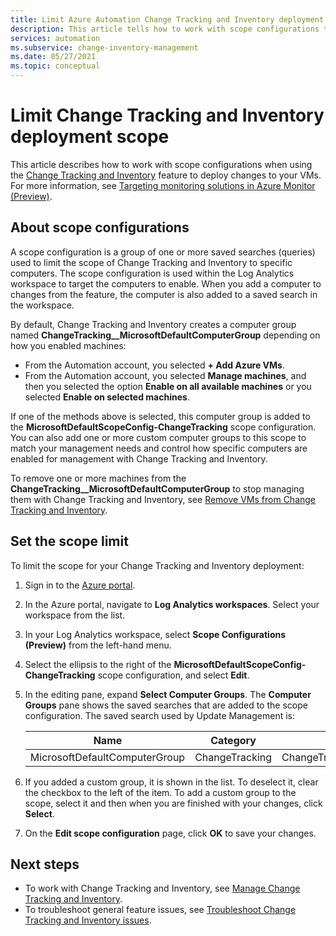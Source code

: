 ```yaml
---
title: Limit Azure Automation Change Tracking and Inventory deployment scope
description: This article tells how to work with scope configurations to limit the scope of a Change Tracking and Inventory deployment.
services: automation
ms.subservice: change-inventory-management
ms.date: 05/27/2021
ms.topic: conceptual
---
```


# Limit Change Tracking and Inventory deployment scope

This article describes how to work with scope configurations when using the [Change Tracking and Inventory](overview.md) feature to deploy changes to your VMs. For more information, see [Targeting monitoring solutions in Azure Monitor (Preview)](/azure/azure-monitor/insights/solution-targeting).

## About scope configurations

A scope configuration is a group of one or more saved searches (queries) used to limit the scope of Change Tracking and Inventory to specific computers. The scope configuration is used within the Log Analytics workspace to target the computers to enable. When you add a computer to changes from the feature, the computer is also added to a saved search in the workspace.

By default, Change Tracking and Inventory creates a computer group named **ChangeTracking__MicrosoftDefaultComputerGroup** depending on how you enabled machines:

* From the Automation account, you selected **+ Add Azure VMs**.
* From the Automation account, you selected **Manage machines**, and then you selected the option **Enable on all available machines** or you selected **Enable on selected machines**.

If one of the methods above is selected, this computer group is added to the **MicrosoftDefaultScopeConfig-ChangeTracking** scope configuration. You can also add one or more custom computer groups to this scope to match your management needs and control how specific computers are enabled for management with Change Tracking and Inventory.

To remove one or more machines from the **ChangeTracking__MicrosoftDefaultComputerGroup** to stop managing them with Change Tracking and Inventory, see [Remove VMs from Change Tracking and Inventory](remove-vms-from-change-tracking.md).

## Set the scope limit

To limit the scope for your Change Tracking and Inventory deployment:

1. Sign in to the [Azure portal](https://portal.azure.com).

2. In the Azure portal, navigate to **Log Analytics workspaces**. Select your workspace from the list.

3. In your Log Analytics workspace, select **Scope Configurations (Preview)** from the left-hand menu.

4. Select the ellipsis to the right of the  **MicrosoftDefaultScopeConfig-ChangeTracking** scope configuration, and select **Edit**.

5. In the editing pane, expand **Select Computer Groups**. The **Computer Groups** pane shows the saved searches that are added to the scope configuration. The saved search used by Update Management is:

    |Name     |Category  |Alias  |
    |---------|---------|---------|
    |MicrosoftDefaultComputerGroup     | ChangeTracking        | ChangeTracking__MicrosoftDefaultComputerGroup         |

6. If you added a custom group, it is shown in the list. To deselect it, clear the checkbox to the left of the item. To add a custom group to the scope, select it and then when you are finished with your changes, click **Select**.

7. On the **Edit scope configuration** page, click **OK** to save your changes.

## Next steps

* To work with Change Tracking and Inventory, see [Manage Change Tracking and Inventory](manage-change-tracking.md).
* To troubleshoot general feature issues, see [Troubleshoot Change Tracking and Inventory issues](../troubleshoot/change-tracking.md).
